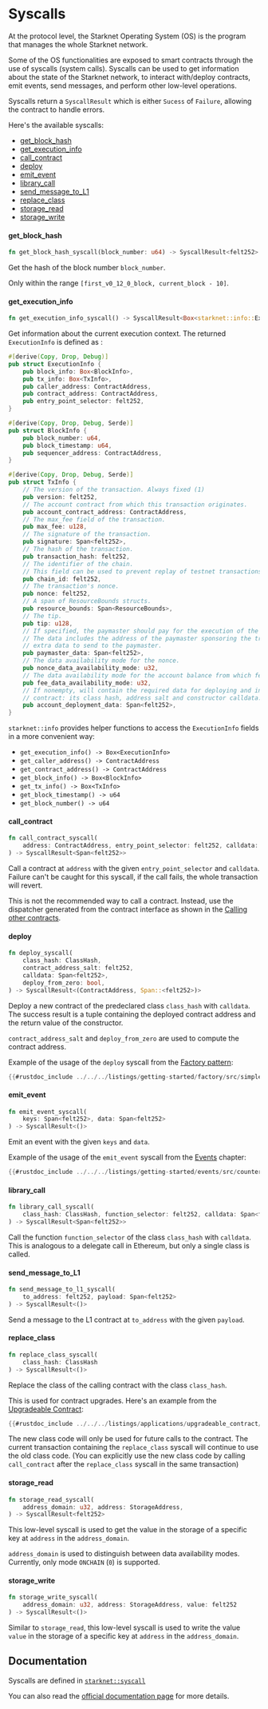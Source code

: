 # Syscalls

At the protocol level, the Starknet Operating System (OS) is the program that manages the whole Starknet network.

Some of the OS functionalities are exposed to smart contracts through the use of syscalls (system calls). Syscalls can be used to get information about the state of the Starknet network, to interact with/deploy contracts, emit events, send messages, and perform other low-level operations.

Syscalls return a `SyscallResult` which is either `Sucess` of `Failure`, allowing the contract to handle errors.

Here's the available syscalls:
- [get_block_hash](#get_block_hash)
- [get_execution_info](#get_execution_info)
- [call_contract](#call_contract)
- [deploy](#deploy)
- [emit_event](#emit_event)
- [library_call](#library_call)
- [send_message_to_L1](#send_message_to_L1)
- [replace_class](#replace_class)
- [storage_read](#storage_read)
- [storage_write](#storage_write)
<!-- - keccak_syscall ? -->

#### get_block_hash

```rust
fn get_block_hash_syscall(block_number: u64) -> SyscallResult<felt252>
```

Get the hash of the block number `block_number`.

Only within the range `[first_v0_12_0_block, current_block - 10]`.

#### get_execution_info

```rust
fn get_execution_info_syscall() -> SyscallResult<Box<starknet::info::ExecutionInfo>>
```

Get information about the current execution context.
The returned `ExecutionInfo` is defined as :

```rust
#[derive(Copy, Drop, Debug)]
pub struct ExecutionInfo {
    pub block_info: Box<BlockInfo>,
    pub tx_info: Box<TxInfo>,
    pub caller_address: ContractAddress,
    pub contract_address: ContractAddress,
    pub entry_point_selector: felt252,
}

#[derive(Copy, Drop, Debug, Serde)]
pub struct BlockInfo {
    pub block_number: u64,
    pub block_timestamp: u64,
    pub sequencer_address: ContractAddress,
}

#[derive(Copy, Drop, Debug, Serde)]
pub struct TxInfo {
    // The version of the transaction. Always fixed (1)
    pub version: felt252,
    // The account contract from which this transaction originates.
    pub account_contract_address: ContractAddress,
    // The max_fee field of the transaction.
    pub max_fee: u128,
    // The signature of the transaction.
    pub signature: Span<felt252>,
    // The hash of the transaction.
    pub transaction_hash: felt252,
    // The identifier of the chain.
    // This field can be used to prevent replay of testnet transactions on mainnet.
    pub chain_id: felt252,
    // The transaction's nonce.
    pub nonce: felt252,
    // A span of ResourceBounds structs.
    pub resource_bounds: Span<ResourceBounds>,
    // The tip.
    pub tip: u128,
    // If specified, the paymaster should pay for the execution of the tx.
    // The data includes the address of the paymaster sponsoring the transaction, followed by
    // extra data to send to the paymaster.
    pub paymaster_data: Span<felt252>,
    // The data availability mode for the nonce.
    pub nonce_data_availability_mode: u32,
    // The data availability mode for the account balance from which fee will be taken.
    pub fee_data_availability_mode: u32,
    // If nonempty, will contain the required data for deploying and initializing an account
    // contract: its class hash, address salt and constructor calldata.
    pub account_deployment_data: Span<felt252>,
}
```

`starknet::info` provides helper functions to access the `ExecutionInfo` fields in a more convenient way:
- `get_execution_info() -> Box<ExecutionInfo>`
- `get_caller_address() -> ContractAddress`
- `get_contract_address() -> ContractAddress`
- `get_block_info() -> Box<BlockInfo>`
- `get_tx_info() -> Box<TxInfo>`
- `get_block_timestamp() -> u64`
- `get_block_number() -> u64`

#### call_contract

```rust
fn call_contract_syscall(
    address: ContractAddress, entry_point_selector: felt252, calldata: Span<felt252>
) -> SyscallResult<Span<felt252>>
```

Call a contract at `address` with the given `entry_point_selector` and `calldata`.
Failure can't be caught for this syscall, if the call fails, the whole transaction will revert.

This is not the recommended way to call a contract. Instead, use the dispatcher generated from the contract interface as shown in the [Calling other contracts](../interacting/calling_other_contracts.md).

<!-- TODO Add example ? / with interact chapter -->

#### deploy

```rust
fn deploy_syscall(
    class_hash: ClassHash,
    contract_address_salt: felt252,
    calldata: Span<felt252>,
    deploy_from_zero: bool,
) -> SyscallResult<(ContractAddress, Span::<felt252>)>
```

Deploy a new contract of the predeclared class `class_hash` with `calldata`.
The success result is a tuple containing the deployed contract address and the return value of the constructor.

`contract_address_salt` and `deploy_from_zero` are used to compute the contract address.

Example of the usage of the `deploy` syscall from the [Factory pattern](../interacting/factory.md):

```rust
{{#rustdoc_include ../../../listings/getting-started/factory/src/simple_factory.cairo:deploy}}
```

#### emit_event

```rust
fn emit_event_syscall(
    keys: Span<felt252>, data: Span<felt252>
) -> SyscallResult<()>
```

Emit an event with the given `keys` and `data`.

Example of the usage of the `emit_event` syscall from the [Events](../basics/events.md) chapter:

```rust
{{#rustdoc_include ../../../listings/getting-started/events/src/counter.cairo:emit}}
```

<!-- TODO Add a more low-level example ? -->
<!-- ```
let keys = ArrayTrait::new();
keys.append('key');
keys.append('deposit');
let values = ArrayTrait::new();
values.append(1);
values.append(2);
values.append(3);
emit_event_syscall(keys, values).unwrap_syscall();
``` -->

#### library_call

```rust
fn library_call_syscall(
    class_hash: ClassHash, function_selector: felt252, calldata: Span<felt252>
) -> SyscallResult<Span<felt252>>
```

Call the function `function_selector` of the class `class_hash` with `calldata`.
This is analogous to a delegate call in Ethereum, but only a single class is called.

<!-- TODO Add example: issue #41 -->

#### send_message_to_L1

```rust
fn send_message_to_l1_syscall(
    to_address: felt252, payload: Span<felt252>
) -> SyscallResult<()>
```

Send a message to the L1 contract at `to_address` with the given `payload`.

<!-- TODO - Link to message example page: issue #9 -->

#### replace_class

```rust
fn replace_class_syscall(
    class_hash: ClassHash
) -> SyscallResult<()>
```

Replace the class of the calling contract with the class `class_hash`.

This is used for contract upgrades. Here's an example from the [Upgradeable Contract](../../ch01/upgradeable_contract.md):

```rust
{{#rustdoc_include ../../../listings/applications/upgradeable_contract/src/upgradeable_contract_v0.cairo:upgrade}}
```

The new class code will only be used for future calls to the contract.
The current transaction containing the `replace_class` syscall will continue to use the old class code. (You can explicitly use the new class code by calling `call_contract` after the `replace_class` syscall in the same transaction)

#### storage_read

```rust
fn storage_read_syscall(
    address_domain: u32, address: StorageAddress,
) -> SyscallResult<felt252>
```

This low-level syscall is used to get the value in the storage of a specific key at `address` in the `address_domain`.

`address_domain` is used to distinguish between data availability modes.
Currently, only mode `ONCHAIN` (`0`) is supported.

#### storage_write

```rust
fn storage_write_syscall(
    address_domain: u32, address: StorageAddress, value: felt252
) -> SyscallResult<()>
```

Similar to `storage_read`, this low-level syscall is used to write the value `value` in the storage of a specific key at `address` in the `address_domain`.

## Documentation

Syscalls are defined in [`starknet::syscall`](https://github.com/starkware-libs/cairo/blob/ec14a5e2c484190ff40811c973a72a53739cedb7/corelib/src/starknet/syscalls.cairo)

You can also read the [official documentation page](https://docs.starknet.io/documentation/architecture_and_concepts/Smart_Contracts/system-calls-cairo1/) for more details.

<!--

#### Gas cost

```rust
mod gas_costs {
    const STEP: usize = 100;
    const RANGE_CHECK: usize = 70;

    /// Entry point initial gas cost enforced by the compiler.
    const ENTRY_POINT_INITIAL_BUDGET: usize = 100 * STEP;

    /// OS gas costs.
    const ENTRY_POINT: usize = ENTRY_POINT_INITIAL_BUDGET + 500 * STEP;
    // The required gas for each syscall minus the base amount that was pre-charged (by the
    // compiler).
    pub const CALL_CONTRACT: usize = 10 * STEP + ENTRY_POINT;
    pub const DEPLOY: usize = 200 * STEP + ENTRY_POINT;
    pub const EMIT_EVENT: usize = 10 * STEP;
    pub const GET_BLOCK_HASH: usize = 50 * STEP;
    pub const GET_EXECUTION_INFO: usize = 10 * STEP;
    pub const LIBRARY_CALL: usize = CALL_CONTRACT;
    pub const REPLACE_CLASS: usize = 50 * STEP;
    pub const SEND_MESSAGE_TO_L1: usize = 50 * STEP;
    pub const STORAGE_READ: usize = 50 * STEP;
    pub const STORAGE_WRITE: usize = 50 * STEP;
    /// ...
}
```

Specific gas cost are defined in this [file](https://github.com/starkware-libs/cairo/blob/ec14a5e2c484190ff40811c973a72a53739cedb7/crates/cairo-lang-runner/src/casm_run/mod.rs#L333) 
-->

